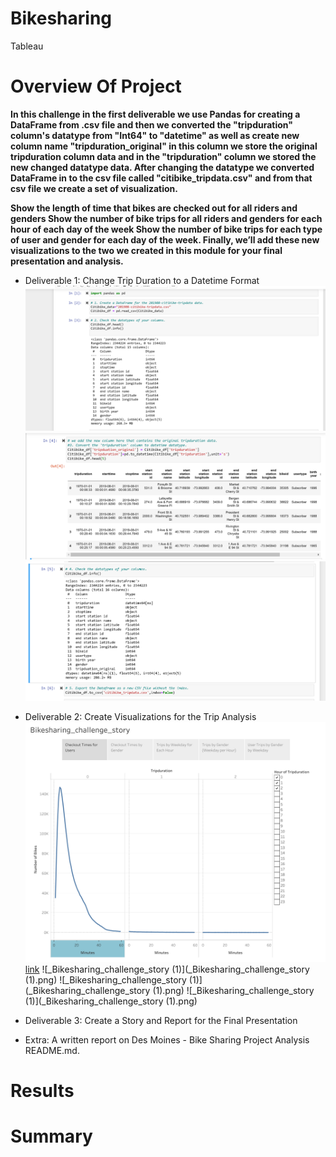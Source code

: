 # Bikesharing
Tableau 
# Overview Of Project

  **In this challenge in the first deliverable we use Pandas for creating a DataFrame from .csv file and then we converted the "tripduration" column's datatype from "Int64" to "datetime" as well as create new column name "tripduration_original" in this column we store the original tripduration column data and in the "tripduration" column we stored the new changed datatype data.
  After changing the datatype we converted DataFrame in to the csv file called "citibike_tripdata.csv" and from that csv file we create a set of visualization.**
  
  
  **Show the length of time that bikes are checked out for all riders and genders Show the number of bike trips for all riders and genders for each hour of each day of the week Show the number of bike trips for each type of user and gender for each day of the week. Finally, we’ll add these new visualizations to the two we created in this module for your final presentation and analysis.**
  
* Deliverable 1: Change Trip Duration to a Datetime Format
  ![pandas1](pandas1.png)
  ![pandas2](pandas2.png)
  ![pandas3](pandas3.png)

* Deliverable 2: Create Visualizations for the Trip Analysis
![story2](story2.png)
[link](https://public.tableau.com/views/Bikesharing_challenge_story/Bikesharing_challenge_story?:language=en-US&:display_count=n&:origin=viz_share_link)
![_Bikesharing_challenge_story (1)](_Bikesharing_challenge_story (1).png)
![_Bikesharing_challenge_story (1)](_Bikesharing_challenge_story (1).png)
![_Bikesharing_challenge_story (1)](_Bikesharing_challenge_story (1).png)
* Deliverable 3: Create a Story and Report for the Final Presentation
* Extra: A written report on Des Moines - Bike Sharing Project Analysis README.md.
# Results
# Summary
